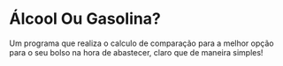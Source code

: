 # Álcool Ou Gasolina?

Um programa que realiza o calculo de comparação para a melhor opção para o seu bolso na hora de abastecer, claro que de maneira simples!

